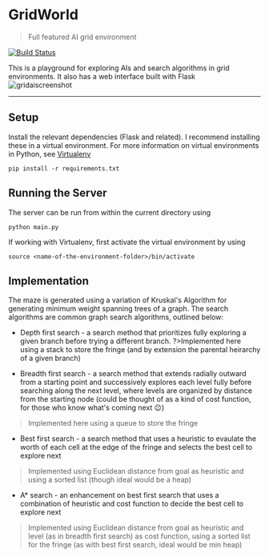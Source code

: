 # GridWorld
>Full featured AI grid environment

[![Build Status](https://travis-ci.org/ananthamapod/GridAI.svg?branch=master)](https://travis-ci.org/ananthamapod/GridAI)

This is a playground for exploring AIs and search algorithms in grid environments. It also has a web interface built with Flask
![gridaiscreenshot](https://user-images.githubusercontent.com/5254722/31338745-80177be2-acce-11e7-9058-cc9f7a6b1c7c.png)

---

## Setup
Install the relevant dependencies (Flask and related). I recommend installing these in a virtual environment. For more information on virtual environments in Python, see [Virtualenv](http://docs.python-guide.org/en/latest/dev/virtualenvs/)

    pip install -r requirements.txt

## Running the Server
The server can be run from within the current directory using

    python main.py

If working with Virtualenv, first activate the virtual environment by using

    source <name-of-the-environment-folder>/bin/activate


## Implementation
The maze is generated using a variation of Kruskal's Algorithm for generating minimum weight spanning trees of a graph. The search algorithms are common graph search algorithms, outlined below:

* Depth first search - a search method that prioritizes fully exploring a given branch before trying a different branch. ?>Implemented here using a stack to store the fringe (and by extension the parental heirarchy of a given branch)

* Breadth first search - a search method that extends radially outward from a starting point and successively explores each level fully before searching along the next level, where levels are organized by distance from the starting node (could be thought of as a kind of cost function, for those who know what's coming next :wink:)
>Implemented here using a queue to store the fringe

* Best first search - a search method that uses a heuristic to evaulate the worth of each cell at the edge of the fringe and selects the best cell to explore next
>Implemented using Euclidean distance from goal as heuristic and using a sorted list (though ideal would be a heap)

* A\* search - an enhancement on best first search that uses a combination of heuristic and cost function to decide the best cell to explore next
>Implemented using Euclidean distance from goal as heuristic and level (as in breadth first search) as cost function, using a sorted list for the fringe (as with best first search, ideal would be min heap)
